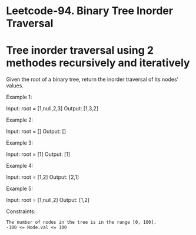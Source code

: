 # Leetcode-94. Binary Tree Inorder Traversal
# Tree inorder traversal using 2 methodes recursively and iteratively

Given the root of a binary tree, return the inorder traversal of its nodes' values.

Example 1:

Input: root = [1,null,2,3]
Output: [1,3,2]

Example 2:

Input: root = []
Output: []

Example 3:

Input: root = [1]
Output: [1]

Example 4:

Input: root = [1,2]
Output: [2,1]

Example 5:

Input: root = [1,null,2]
Output: [1,2]


Constraints:

    The number of nodes in the tree is in the range [0, 100].
    -100 <= Node.val <= 100

